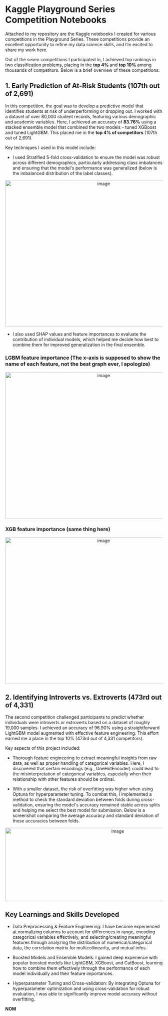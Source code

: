 # Kaggle Playground Series Competition Notebooks

Attached to my repository are the Kaggle notebooks I created for various competitions in the Playground Series. These competitions provide an excellent opportunity to refine my data science skills, and I’m excited to share my work here.

Out of the seven competitions I participated in, I achieved top rankings in two classification problems, placing in the **top 4%** and **top 10%** among thousands of competitors. Below is a brief overview of these competitions:

## 1. Early Prediction of At-Risk Students (107th out of 2,691) 

In this competition, the goal was to develop a predictive model that identifies students at risk of underperforming or dropping out. I worked with a dataset of over 80,000 student records, featuring various demographic and academic variables. Here, I achieved an accuracy of **83.76%** using a stacked ensemble model that combined the two models - tuned XGBoost and tuned LightGBM. This placed me in the **top 4% of competitors** (107th out of 2,691).

Key techniques I used in this model include:
  
- I used Stratified 5-fold cross-validation to ensure the model was robust across different demographics, particularly addressing class imbalances and ensuring that the model's performance was generalized (below is the imbalanced distribution of the label classes).
<p align="center">
  <img width="614" height="468" alt="image" src="https://github.com/user-attachments/assets/42765292-c063-4a21-8b3f-a334876810d9" />
</p>


- I also used SHAP values and feature importances to evaluate the contribution of individual models, which helped me decide how best to combine them for improved generalization in the final ensemble.
### LGBM feature importance (The x-axis is supposed to show the name of each feature, not the best graph ever, I apologize)
<p align="center">
  <img width="614" height="468" alt="image" src="https://github.com/user-attachments/assets/c24a58e5-3332-4cce-a642-9359f75d5b1a" />
</p>

### XGB feature importance (same thing here)
<p align="center">
  <img width="614" height="468" alt="image" src="https://github.com/user-attachments/assets/1eabcc1c-e48d-4b83-95c2-aa67eec60fa7" />
</p>


## 2. Identifying Introverts vs. Extroverts (473rd out of 4,331)

The second competition challenged participants to predict whether individuals were introverts or extroverts based on a dataset of roughly 19,000 samples. I achieved an accuracy of 96.90% using a straightforward LightGBM model augmented with effective feature engineering. This effort earned me a place in the top 10% (473rd out of 4,331 competitors).

Key aspects of this project included:

- Thorough feature engineering to extract meaningful insights from raw data, as well as proper handling of categorical variables. Here, I discovered that certain encodings (e.g., OneHotEncoder) could lead to the misinterpretation of categorical variables, especially when their relationship with other features should be ordinal.

- With a smaller dataset, the risk of overfitting was higher when using Optuna for hyperparameter tuning. To combat this, I implemented a method to check the standard deviation between folds during cross-validation, ensuring the model's accuracy remained stable across splits and helping me select the best model for submission. Below is a screenshot comparing the average accuracy and standard deviation of those accuracies between folds.

<p align="center">
  <img width="704" height="234" alt="image" src="https://github.com/user-attachments/assets/64794ba9-3cf5-4f07-ba5d-8812b5829bf5" />
</p>


## Key Learnings and Skills Developed

- Data Preprocessing & Feature Engineering: I have become experienced at normalizing columns to account for differences in range, encoding categorical variables effectively, and selecting/creating meaningful features through analyzing the distribution of numerical/categorical data, the correlation matrix for multicollinearity, and mutual infos.

- Boosted Models and Ensemble Models: I gained deep experience with popular boosted models like LightGBM, XGBoost, and CatBoost, learning how to combine them effectively through the performance of each model individually and their feature importances.

- Hyperparameter Tuning and Cross-validation: By integrating Optuna for hyperparameter optimization and using cross-validation for robust evaluation, I was able to significantly improve model accuracy without overfitting.

**NOM**
